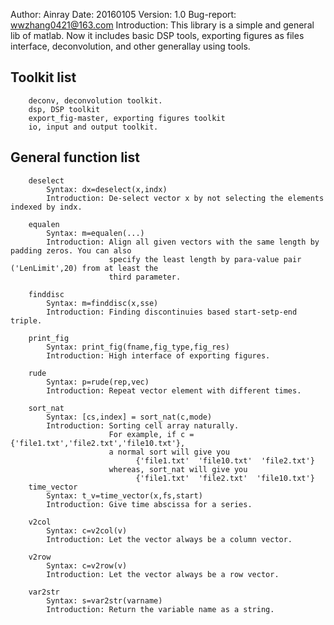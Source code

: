 Author: Ainray
Date: 20160105
Version: 1.0
Bug-report: wwzhang0421@163.com
Introduction: This library is a simple and general lib of matlab. Now it includes basic DSP tools,
	exporting figures as files interface, deconvolution, and other generallay using tools.


Toolkit list
------------
		deconv, deconvolution toolkit.
		dsp, DSP toolkit
		export_fig-master, exporting figures toolkit
		io, input and output toolkit.
		
General function list
---------------------

		deselect
			Syntax: dx=deselect(x,indx)
			Introduction: De-select vector x by not selecting the elements indexed by indx.
			
		equalen
			Syntax: m=equalen(...)
			Introduction: Align all given vectors with the same length by padding zeros. You can also
						  specify the least length by para-value pair ('LenLimit',20) from at least the
                          third parameter.

        finddisc
			Syntax: m=finddisc(x,sse)
			Introduction: Finding discontinuies based start-setp-end triple.
		
		print_fig
			Syntax: print_fig(fname,fig_type,fig_res)
			Introduction: High interface of exporting figures.
		
		rude
			Syntax: p=rude(rep,vec)
			Introduction: Repeat vector element with different times.
			
		sort_nat
			Syntax: [cs,index] = sort_nat(c,mode)
			Introduction: Sorting cell array naturally. 
						  For example, if c = {'file1.txt','file2.txt','file10.txt'}, 
						  a normal sort will give you
 								{'file1.txt'  'file10.txt'  'file2.txt'}
 						  whereas, sort_nat will give you
								{'file1.txt'  'file2.txt'  'file10.txt'}
		time_vector
			Syntax: t_v=time_vector(x,fs,start)
			Introduction: Give time abscissa for a series.
		
		v2col
			Syntax: c=v2col(v)
			Introduction: Let the vector always be a column vector.
		
		v2row
			Syntax: c=v2row(v)
			Introduction: Let the vector always be a row vector.
			
		var2str
			Syntax: s=var2str(varname)
			Introduction: Return the variable name as a string.
		